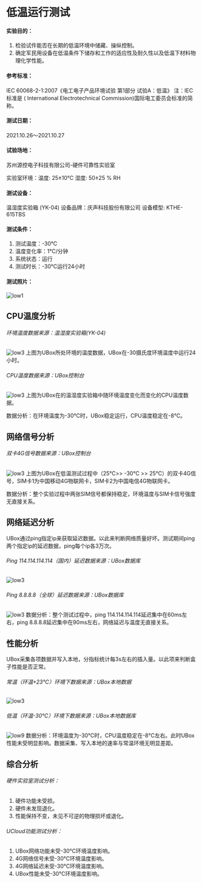 # 低温运行测试

#### 实验目的：

1. 检验试件能否在长期的低温环境中储藏、操纵控制。
2. 确定军民用设备在低温条件下储存和工作的适应性及耐久性以及低温下材料物理化学性能。

#### 参考标准：
IEC 60068-2-1:2007《电工电子产品环境试验 第1部分 试验A：低温》
注：IEC标准是 ( International Electrotechnical Commission)国际电工委员会标准的简称。

#### 测试日期：
2021.10.26～2021.10.27

#### 试验场地：
苏州源控电子科技有限公司-硬件可靠性实验室

实验室环境：温度: 25±10℃   湿度: 50±25 % RH

#### 测试设备：
温湿度实验箱 (YK-04)  设备品牌：庆声科技股份有限公司   设备模型: KTHE-615TBS 

#### 测试条件：

1. 测试温度：-30℃
2. 温度变化率：1℃/分钟 
3. 系统状态：运行 
4. 测试时长：-30℃运行24小时 

#### 测试照片：
![low1](../images/low1.png)
## CPU温度分析

###### 环境温度数据来源：温湿度实验箱(YK-04)
![low3](../images/low3.png) 
上图为UBox所处环境的温度数据，UBox在-30摄氏度环境温度中运行24小时。

###### CPU温度数据来源：UBox控制台
![low3](../images/low4.png) 
上图为UBox在的温湿度实验箱中随环境温度变化而变化的CPU温度数据。

数据分析：在环境温度为-30℃时，UBox稳定运行，CPU温度稳定在-8℃。
## 网络信号分析

###### 双卡4G信号数据来源：UBox控制台
![low3](../images/low5.png) 
上图为UBox在低温测试过程中（25℃>> -30℃ >> 25℃）的双卡4G信号，SIM卡1为中国移动4G物联网卡，SIM卡2为中国电信4G物联网卡。

数据分析：整个实验过程中两张SIM信号都保持稳定，环境温度与SIM卡信号强度无直接关系。
## 网络延迟分析
UBox通过ping指定ip来获取延迟数据。以此来判断网络质量好坏。测试期间ping两个指定ip的延迟数据，ping每个ip各3万次。

###### Ping 114.114.114.114（国内）延迟数据来源：UBox数据库
![low3](../images/low6.png) 
###### Ping 8.8.8.8（全球）延迟数据来源：UBox数据库
![low3](../images/low7.png) 
数据分析：整个测试过程中，ping 114.114.114.114延迟集中在60ms左右，ping 8.8.8.8延迟集中在90ms左右，网络延迟与温度无直接关系。

## 性能分析
UBox采集各项数据并写入本地，分指标统计每3s左右的插入量。以此项来判断盒子性能是否正常。
###### 常温（环温+23℃）环境下数据来源：UBox本地数据
![low3](../images/low8.png) 
###### 低温（环温-30℃）环境下数据来源：UBox本地数据库
![low9](../images/low9.png) 
数据分析：环境温度为-30℃时，CPU温度稳定在-8℃左右。此时UBox性能未受明显影响。数据采集、写入本地的速率与常温环境无明显差距。 

## 综合分析

###### 硬件实验室测试分析：

 1. 硬件功能未受损。
 2. 硬件未发现退化。
 3. 性能保持不变，未见不可逆的物理损坏或退化。

###### UCloud功能测试分析：

 1. UBox网络功能未受-30℃环境温度影响。
 2. 4G网络信号未受-30℃环境温度影响。
 3. 4G网络延迟未受-30℃环境温度影响。
 4. UBox性能未受-30℃环境温度影响。

